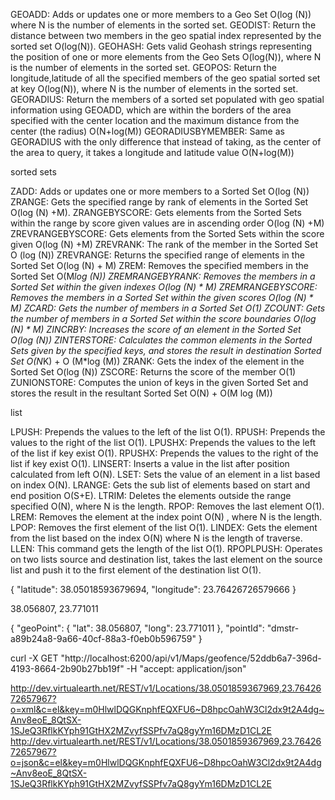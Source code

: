 ﻿GEOADD: Adds or updates one or more members to a Geo Set O(log (N)) where N is the number of elements in the sorted set.
GEODIST: Return the distance between two members in the geo spatial index represented by the sorted set O(log(N)).
GEOHASH: Gets valid Geohash strings representing the position of one or more elements from the Geo Sets O(log(N)), where N is the number of elements in the sorted set.
GEOPOS: Return the longitude,latitude of all the specified members of the geo spatial sorted set at key O(log(N)), where N is the number of elements in the sorted set.
GEORADIUS: Return the members of a sorted set populated with geo spatial information using GEOADD, which are within the borders of the area specified with the center location and the maximum distance from the center (the radius) O(N+log(M))
GEORADIUSBYMEMBER: Same as GEORADIUS with the only difference that instead of taking, as the center of the area to query, it takes a longitude and latitude value O(N+log(M))



sorted sets

ZADD: Adds or updates one or more members to a Sorted Set O(log (N))
ZRANGE: Gets the specified range by rank of elements in the Sorted Set O(log (N) +M).
ZRANGEBYSCORE: Gets elements from the Sorted Sets within the range by score given values are in ascending order O(log (N) +M)
ZREVRANGEBYSCORE: Gets elements from the Sorted Sets within the score given O(log (N) +M)
ZREVRANK: The rank of the member in the Sorted Set O (log (N))
ZREVRANGE: Returns the specified range of elements in the Sorted Set O(log (N) + M)
ZREM: Removes the specified members in the Sorted Set O(M*log (N))
ZREMRANGEBYRANK: Removes the members in a Sorted Set within the given indexes O(log (N) * M)
ZREMRANGEBYSCORE: Removes the members in a Sorted Set within the given scores O(log (N) * M)
ZCARD: Gets the number of members in a Sorted Set O(1)
ZCOUNT: Gets the number of members in a Sorted Set within the score boundaries O(log (N) * M)
ZINCRBY: Increases the score of an element in the Sorted Set O(log (N))
ZINTERSTORE: Calculates the common elements in the Sorted Sets given by the specified keys, and stores the result in destination Sorted Set O(N*K) + O (M*log (M))
ZRANK: Gets the index of the element in the Sorted Set O(log (N))
ZSCORE: Returns the score of the member O(1)
ZUNIONSTORE: Computes the union of keys in the given Sorted Set and stores the result in the resultant Sorted Set O(N) + O(M log (M))

list

LPUSH: Prepends the values to the left of the list O(1).
RPUSH: Prepends the values to the right of the list O(1).
LPUSHX: Prepends the values to the left of the list if key exist O(1).
RPUSHX: Prepends the values to the right of the list if key exist O(1).
LINSERT: Inserts a value in the list after position calculated from left O(N).
LSET: Sets the value of an element in a list based on index O(N).
LRANGE: Gets the sub list of elements based on start and end position O(S+E).
LTRIM: Deletes the elements outside the range specified O(N), where N is the length.
RPOP: Removes the last element O(1).
LREM: Removes the element at the index point O(N) , where N is the length.
LPOP: Removes the first element of the list O(1).
LINDEX: Gets the element from the list based on the index O(N) where N is the length of traverse.
LLEN: This command gets the length of the list O(1).
RPOPLPUSH: Operates on two lists source and destination list, takes the last element on the source list and push it to the first element of the destination list O(1).

{
  "latitude": 38.05018593679694,
  "longitude": 23.76426726579666
}

38.056807, 23.771011

{
  "geoPoint": {
    "lat": 38.056807,
    "long": 23.771011
  },
  "pointId": "dmstr-a89b24a8-9a66-40cf-88a3-f0eb0b596759"
}

curl -X GET "http://localhost:6200/api/v1/Maps/geofence/52ddb6a7-396d-4193-8664-2b90b27bb19f" -H "accept: application/json"


http://dev.virtualearth.net/REST/v1/Locations/38.0501859367969,23.7642672657967?o=xml&c=el&key=m0HlwlDQGKnphfEQXFU6~D8hpcOahW3Cl2dx9t2A4dg~Anv8eoE_8QtSX-1SJeQ3RflkKYph91GtHX2MZvyfSSPfv7aQ8gyYm16DMzD1CL2E
http://dev.virtualearth.net/REST/v1/Locations/38.0501859367969,23.7642672657967?o=json&c=el&key=m0HlwlDQGKnphfEQXFU6~D8hpcOahW3Cl2dx9t2A4dg~Anv8eoE_8QtSX-1SJeQ3RflkKYph91GtHX2MZvyfSSPfv7aQ8gyYm16DMzD1CL2E